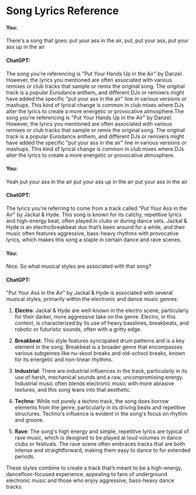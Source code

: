 # Song Lyrics Reference

#### You:
There's a song that goes: put your ass in the air, put, put your ass, put your ass up in the air

#### ChatGPT:
The song you're referencing is "Put Your Hands Up in the Air" by Danzel. However, the lyrics you mentioned are often associated with various remixes or club tracks that sample or remix the original song. The original track is a popular Eurodance anthem, and different DJs or remixers might have added the specific "put your ass in the air" line in various versions or mashups. This kind of lyrical change is common in club mixes where DJs alter the lyrics to create a more energetic or provocative atmosphere.The song you're referencing is "Put Your Hands Up in the Air" by Danzel. However, the lyrics you mentioned are often associated with various remixes or club tracks that sample or remix the original song. The original track is a popular Eurodance anthem, and different DJs or remixers might have added the specific "put your ass in the air" line in various versions or mashups. This kind of lyrical change is common in club mixes where DJs alter the lyrics to create a more energetic or provocative atmosphere.


#### You:
Yeah put your ass in the air put your ass up in the air put your ass in the air

#### ChatGPT:
The lyrics you’re referring to come from a track called “Put Your Ass in the Air” by Jackal & Hyde. This song is known for its catchy, repetitive lyrics and high-energy beat, often played in clubs or during dance sets. Jackal & Hyde is an electro/breakbeat duo that’s been around for a while, and their music often features aggressive, bass-heavy rhythms with provocative lyrics, which makes this song a staple in certain dance and rave scenes.


#### You:
Nice. So what musical styles are associated with that song?

#### ChatGPT:
"Put Your Ass in the Air" by Jackal & Hyde is associated with several musical styles, primarily within the electronic and dance music genres:

1. **Electro**: Jackal & Hyde are well-known in the electro scene, particularly for their darker, more aggressive take on the genre. Electro, in this context, is characterized by its use of heavy basslines, breakbeats, and robotic or futuristic sounds, often with a gritty edge.

2. **Breakbeat**: This style features syncopated drum patterns and is a key element in the song. Breakbeat is a broader genre that encompasses various subgenres like nu-skool breaks and old-school breaks, known for its energetic and non-linear rhythms.

3. **Industrial**: There are industrial influences in the track, particularly in its use of harsh, mechanical sounds and a raw, uncompromising energy. Industrial music often blends electronic music with more abrasive textures, and this song leans into that aesthetic.

4. **Techno**: While not purely a techno track, the song does borrow elements from the genre, particularly in its driving beats and repetitive structures. Techno's influence is evident in the song's focus on rhythm and groove.

5. **Rave**: The song's high energy and simple, repetitive lyrics are typical of rave music, which is designed to be played at loud volumes in dance clubs or festivals. The rave scene often embraces tracks that are both intense and straightforward, making them easy to dance to for extended periods.

These styles combine to create a track that’s meant to be a high-energy, dancefloor-focused experience, appealing to fans of underground electronic music and those who enjoy aggressive, bass-heavy dance tracks.
